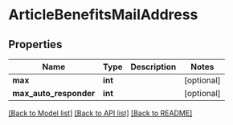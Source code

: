 # ArticleBenefitsMailAddress

## Properties
Name | Type | Description | Notes
------------ | ------------- | ------------- | -------------
**max** | **int** |  | [optional] 
**max_auto_responder** | **int** |  | [optional] 

[[Back to Model list]](../README.md#documentation-for-models) [[Back to API list]](../README.md#documentation-for-api-endpoints) [[Back to README]](../README.md)


